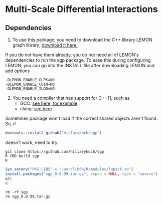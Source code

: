 # Multi-Scale Differential Interactions

## Dependencies
1.  To use this package, you need to download the C++ library LEMON graph library; [download it here.](https://lemon.cs.elte.hu/trac/lemon/wiki/Downloads)

If you do not have them already, you do not need all of LEMON's dependencies to run the sgp package. To ease this during configuring LEMON, you can go into the INSTALL file after downloading LEMON and add options

```
-DLEMON_ENABLE_GLPK=NO
-DLEMON_ENABLE_COIN=NO
-DLEMON_ENABLE_ILOG=NO
```

<!---
LEMON citation:
Balázs Dezső, Alpár Jüttner, Péter Kovács. LEMON – an Open Source C++ Graph Template Library. Electronic Notes in Theoretical Computer Science, 264:23-45, 2011. Proceedings of the Second Workshop on Generative Technologies (WGT) 2010.
-->

2.  You need a compiler that has support for C++11, such as
    *   GCC: [see here, for example](https://www.gnu.org/software/gcc/projects/cxx-status.html#cxx11)
    *   clang: [see here](http://clang.llvm.org/cxx_status.html)
    

Sometimes package won't load if the correct shared objects aren't found. So, if

```r
devtools::install_github("hillarykoch/sgp")
```

doesn't work, need to try

```console
git clone https://github.com/hillarykoch/sgp
R CMD build sgp
R
```

```r
Sys.setenv("PKG_LIBS" = "/usr/lib64/R/modules/lapack.so")
install.packages("sgp_0.0.99.tar.gz", repos = NULL, type = "source")
q()
n
```

```console
rm -rf sgp
rm sgp_0.0.99.tar.gz
```
